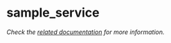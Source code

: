 # sample_service

_Check the [related documentation](../../docs/templates/sample-service.md) for more information._
